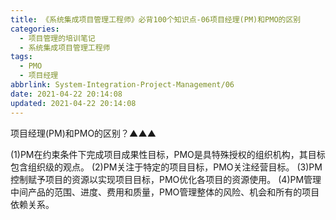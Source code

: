 ```yaml
---
title: 《系统集成项目管理工程师》必背100个知识点-06项目经理(PM)和PMO的区别
categories:
  - 项目管理的培训笔记
  - 系统集成项目管理工程师
tags:
  - PMO
  - 项目经理
abbrlink: System-Integration-Project-Management/06
date: 2021-04-22 20:14:08
updated: 2021-04-22 20:14:08
---
```


项目经理(PM)和PMO的区别？▲▲▲

(1)PM在约束条件下完成项目成果性目标，PMO是具特殊授权的组织机构，其目标包含组织级的观点。
(2)PM关注于特定的项目目标，PMO关注经营目标。
(3)PM控制赋予项目的资源以实现项目目标，PMO优化各项目的资源使用。
(4)PM管理中间产品的范围、进度、费用和质量，PMO管理整体的风险、机会和所有的项目依赖关系。
